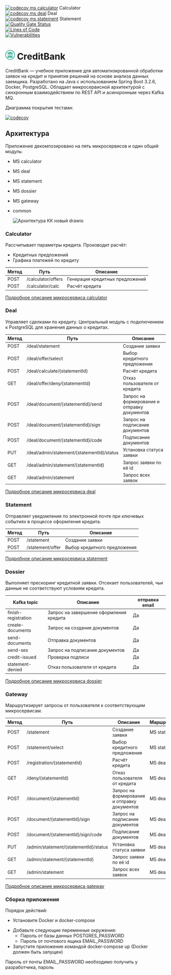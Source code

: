 [![codecov ms calculator](https://codecov.io/github/DKavtasyev/CreditBank/branch/feature%2Fadd_docker_and_ci/graph/badge.svg?flag=calculator&token=EG63IGUXHV)](https://codecov.io/github/DKavtasyev/CreditBank) Calculator  \
[![codecov ms deal](https://codecov.io/github/DKavtasyev/CreditBank/branch/feature%2Fadd_docker_and_ci/graph/badge.svg?flag=deal&token=EG63IGUXHV)](https://codecov.io/github/DKavtasyev/CreditBank) Deal   \
[![codecov ms statement](https://codecov.io/github/DKavtasyev/CreditBank/branch/feature%2Fadd_docker_and_ci/graph/badge.svg?flag=statement&token=EG63IGUXHV)](https://codecov.io/github/DKavtasyev/CreditBank) Statement \
[![Quality Gate Status](https://sonarcloud.io/api/project_badges/measure?project=DKavtasyev_CreditBank&metric=alert_status)](https://sonarcloud.io/summary/new_code?id=DKavtasyev_CreditBank) \
[![Lines of Code](https://sonarcloud.io/api/project_badges/measure?project=DKavtasyev_CreditBank&metric=ncloc)](https://sonarcloud.io/summary/new_code?id=DKavtasyev_CreditBank) \
[![Vulnerabilities](https://sonarcloud.io/api/project_badges/measure?project=DKavtasyev_CreditBank&metric=vulnerabilities)](https://sonarcloud.io/summary/new_code?id=DKavtasyev_CreditBank)

# <img src="dossier/src/main/resources/static/img/logo.png" style="height: 30px; width: 30px"/> CreditBank

CreditBank — учебное приложение для автоматизированной обработки заявок на кредит и принятия решений на основе анализа
данных заемщика. Разработано на Java с использованием Spring Boot 3.2.6, Docker, PostgreSQL. Обладает
микросервисной архитектурой с синхронным взаимодействием по REST API и асинхронным через Kafka MQ.

Диаграмма покрытия тестами:

[![codecov](https://codecov.io/github/DKavtasyev/CreditBank/graphs/tree.svg?token=EG63IGUXHV)](https://codecov.io/github/DKavtasyev/CreditBank)

## Архитектура
Приложение декомпозировано на пять микросервисов и один общий модуль:
- MS calculator
- MS deal
- MS statement
- MS dossier
- MS gateway
- common


  ![Архитектура КК новый drawio](https://github.com/user-attachments/assets/e7ead87e-84af-473e-8c61-c7522a8e33d0)

### Calculator
Рассчитывает параметры кредита. Производит расчёт:
- Кредитных предложений
- Графика платежей по кредиту

<table>
<thead>
    <tr><th>Метод</th><th>Путь</th><th>Описание</th></tr>
</thead>
<tbody>
    <tr><td>POST</td><td>/calculator/offers</td><td>Генерация кредитных предложений</td></tr>
    <tr><td>POST</td><td>/calculator/calc</td><td>Расчёт кредита</td></tr>
</tbody> 
</table>

[Подробное описание микросервиса calculator](calculator/README.md)

### Deal
Управляет сделками по кредиту. Центральный модуль с подключением к PostgreSQL для хранения данных о кредитах.

<table>
<thead>
    <tr><th>Метод</th><th>Путь</th><th>Описание</th></tr>
</thead>
<tbody>
    <tr><td>POST</td><td>/deal/statement</td> <td>Создание заявки</td></tr>
    <tr><td>POST</td><td>/deal/offer/select</td> <td>Выбор кредитного предложения</td></tr>
    <tr><td>POST</td><td>/deal/calculate/{statementId}</td> <td>Расчёт кредита</td></tr>
    <tr><td>GET</td><td>/deal/offer/deny/{statementId}</td> <td>Отказ пользователя от кредита</td></tr>
    <tr><td>POST</td><td>/deal/document/{statementId}/send</td> <td>Запрос на формирование и отправку документов</td></tr>
    <tr><td>POST</td><td>/deal/document/{statementId}/sign</td> <td>Запрос на подписание документов</td></tr>
    <tr><td>POST</td><td>/deal/document/{statementId}/code</td> <td>Подписание документов</td></tr>
    <tr><td>PUT</td><td>/deal/admin/statement/{statementId}/status</td> <td>Установка статуса заявки</td></tr>
    <tr><td>GET</td><td>/deal/admin/statement/{statementId}</td> <td>Запрос заявки по её id</td></tr>
    <tr><td>GET</td><td>/deal/admin/statement</td> <td>Запрос всех заявок</td></tr>
</tbody>
</table>

[Подробное описание микросервиса deal](calculator/README.md)

### Statement
Отправляет уведомления по электронной почте при ключевых событиях в процессе оформления кредита. 

<table>
<thead>
    <tr><th>Метод</th><th>Путь</th><th>Описание</th></tr>
</thead>
<tbody>
    <tr><td>POST</td><td>/statement</td><td>Создание заявки</td></tr>
    <tr><td>POST</td><td>/statement/offer</td><td>Выбор кредитного предложения</td></tr>
</tbody> 
</table>

[Подробное описание микросервиса statement](statement/README.md)

### Dossier
Выполняет прескоринг кредитной заявки. Отсекает пользователей, чьи данные не соответствуют условиям кредита.

<table>
<thead>
    <tr><th>Kafka topic</th><th>Описание</th><th>отправка email</th></tr>
</thead>
<tbody>
    <tr><td>finish-registration</td><td>Запрос на завершение оформления кредита</td><td>Да</td></tr>
    <tr><td>create-documents</td><td>Запрос на создание документов</td><td>Да</td></tr>
    <tr><td>send-documents</td><td>Отправка документов</td><td>Да</td></tr>
    <tr><td>send-ses</td><td>Запрос на подписание документов</td><td>Да</td></tr>
    <tr><td>credit-issued</td><td>Проверка подписи</td><td>Да</td></tr>
    <tr><td>statement-denied</td><td>Отказ пользователя от кредита</td><td>Да</td></tr>
</tbody> 
</table>

[Подробное описание микросервиса dossier](dossier/README.md)

### Gateway
Маршрутизирует запросы от пользователя к соответствующим микросервисам.

<table>
<thead>
    <tr><th>Метод</th><th>Путь</th><th>Описание</th><th>Маршрутизация</th></tr>
</thead>
<tbody>
    <tr><td>POST</td><td>/statement</td> <td>Создание заявки</td><td>MS statement</td></tr>
    <tr><td>POST</td><td>/statement/select</td> <td>Выбор кредитного предложения</td><td>MS statement</td></tr>
    <tr><td>POST</td><td>/registration/{statementId}</td> <td>Расчёт кредита</td><td>MS deal</td></tr>
    <tr><td>GET</td><td>/deny/{statementId}</td> <td>Отказ пользователя от кредита</td><td>MS deal</td></tr>
    <tr><td>POST</td><td>/document/{statementId}</td> <td>Запрос на формирование и отправку документов</td><td>MS deal</td></tr>
    <tr><td>POST</td><td>/document/{statementId}/sign</td> <td>Запрос на подписание документов</td><td>MS deal</td></tr>
    <tr><td>POST</td><td>/document/{statementId}/sign/code</td> <td>Подписание документов</td><td>MS deal</td></tr>
    <tr><td>PUT</td><td>/admin/statement/{statementId}/status</td> <td>Установка статуса заявки</td><td>MS deal</td></tr>
    <tr><td>GET</td><td>/admin/statement/{statementId}</td> <td>Запрос заявки по её id</td><td>MS deal</td></tr>
    <tr><td>GET</td><td>/admin/statement</td> <td>Запрос всех заявок</td><td>MS deal</td></tr>
</tbody>
</table>

[Подробное описание микросервиса gateway](gateway/README.md)

### Сборка приложения

Порядок действий:
- Установите Docker и docker-compose

[//]: # (- Установите PostgreSQL, создайте базу данных "credit-bank" )
- Добавьте следующие переменные окружения:
  - Пароль от базы данных POSTGRES_PASSWORD
  - Пароль от почтового ящика EMAIL_PASSWORD
- Запустите приложение командой docker-compose up (Docker должен быть запущен)

Пароль от почты EMAIL_PASSWORD необходимо получить у разработчика, пароль